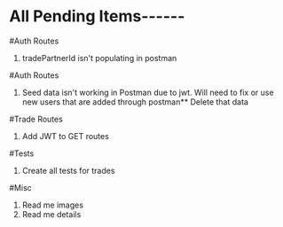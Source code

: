 # All Pending Items------

#Auth Routes
1. tradePartnerId isn't populating in postman

#Auth Routes
1. Seed data isn't working in Postman due to jwt. Will need to fix or use new users that are added through postman** Delete that data

#Trade Routes
1. Add JWT to GET routes

#Tests
1. Create all tests for trades

#Misc
1. Read me images
1. Read me details
